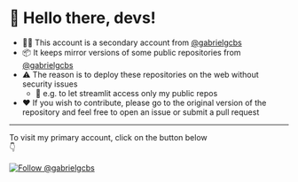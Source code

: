 # 👋 Hello there, devs!
- 🧔‍♂️ This account is a secondary account from [@gabrielgcbs](https://github.com/gabrielgcbs)
- 📦 It keeps mirror versions of some public repositories from [@gabrielgcbs](https://github.com/gabrielgcbs)
- ⚠️ The reason is to deploy these repositories on the web without security issues
  - 👀 e.g. to let streamlit access only my public repos
- ❤️ If you wish to contribute, please go to the original version of the repository and feel free to open an issue or submit a pull request

---

To visit my primary account, click on the button below  
👇

[![Follow @gabrielgcbs](https://img.shields.io/badge/Follow-%40gabriekgcbs-blue.svg?logo=github)](https://github.com/gabrielgcbs)
